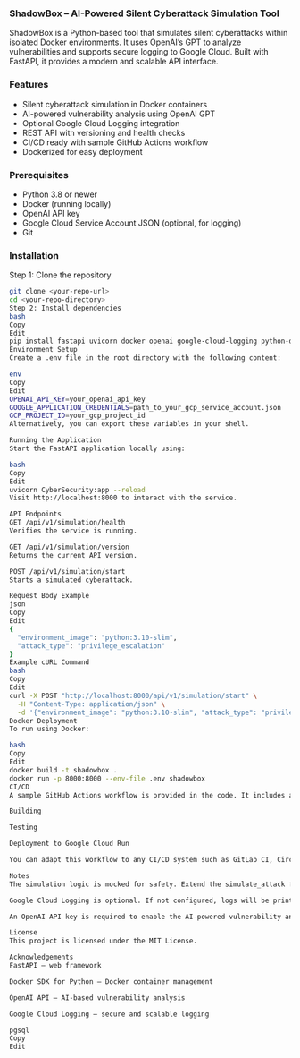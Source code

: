 ### ShadowBox – AI-Powered Silent Cyberattack Simulation Tool

ShadowBox is a Python-based tool that simulates silent cyberattacks within isolated Docker environments. It uses OpenAI’s GPT to analyze vulnerabilities and supports secure logging to Google Cloud. Built with FastAPI, it provides a modern and scalable API interface.

### Features

- Silent cyberattack simulation in Docker containers  
- AI-powered vulnerability analysis using OpenAI GPT  
- Optional Google Cloud Logging integration  
- REST API with versioning and health checks  
- CI/CD ready with sample GitHub Actions workflow  
- Dockerized for easy deployment

### Prerequisites

- Python 3.8 or newer  
- Docker (running locally)  
- OpenAI API key  
- Google Cloud Service Account JSON (optional, for logging)  
- Git

### Installation

Step 1: Clone the repository

```bash
git clone <your-repo-url>
cd <your-repo-directory>
Step 2: Install dependencies
bash
Copy
Edit
pip install fastapi uvicorn docker openai google-cloud-logging python-dotenv
Environment Setup
Create a .env file in the root directory with the following content:

env
Copy
Edit
OPENAI_API_KEY=your_openai_api_key
GOOGLE_APPLICATION_CREDENTIALS=path_to_your_gcp_service_account.json
GCP_PROJECT_ID=your_gcp_project_id
Alternatively, you can export these variables in your shell.

Running the Application
Start the FastAPI application locally using:

bash
Copy
Edit
uvicorn CyberSecurity:app --reload
Visit http://localhost:8000 to interact with the service.

API Endpoints
GET /api/v1/simulation/health
Verifies the service is running.

GET /api/v1/simulation/version
Returns the current API version.

POST /api/v1/simulation/start
Starts a simulated cyberattack.

Request Body Example
json
Copy
Edit
{
  "environment_image": "python:3.10-slim",
  "attack_type": "privilege_escalation"
}
Example cURL Command
bash
Copy
Edit
curl -X POST "http://localhost:8000/api/v1/simulation/start" \
  -H "Content-Type: application/json" \
  -d '{"environment_image": "python:3.10-slim", "attack_type": "privilege_escalation"}'
Docker Deployment
To run using Docker:

bash
Copy
Edit
docker build -t shadowbox .
docker run -p 8000:8000 --env-file .env shadowbox
CI/CD
A sample GitHub Actions workflow is provided in the code. It includes automated:

Building

Testing

Deployment to Google Cloud Run

You can adapt this workflow to any CI/CD system such as GitLab CI, CircleCI, or Jenkins.

Notes
The simulation logic is mocked for safety. Extend the simulate_attack function for realistic use cases.

Google Cloud Logging is optional. If not configured, logs will be printed to the console.

An OpenAI API key is required to enable the AI-powered vulnerability analysis.

License
This project is licensed under the MIT License.

Acknowledgements
FastAPI – web framework

Docker SDK for Python – Docker container management

OpenAI API – AI-based vulnerability analysis

Google Cloud Logging – secure and scalable logging

pgsql
Copy
Edit
